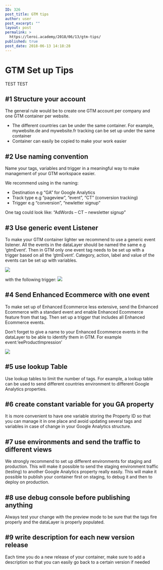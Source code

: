```yaml
---
ID: 326
post_title: GTM tips
author: user
post_excerpt: ""
layout: post
permalink: >
  https://leroi.academy/2018/06/13/gtm-tips/
published: true
post_date: 2018-06-13 14:18:28
---
```

# GTM Set up Tips

TEST TEST
## #1 Structure your account

The general rule would be to create one GTM account per company and one GTM container per website.

*   The different countries can be under the same container. For example, mywebsite.de and mywebsite.fr tracking can be set up under the same container
*   Container can easily be copied to make your work easier

## #2 Use naming convention

Name your tags, variables and trigger in a meaningful way to make management of your GTM workspace easier.

We recommend using in the naming:

*   Destination e.g “GA” for Google Analytics
*   Track type e.g “pageview“, “event”, “CT” (conversion tracking)
*   Trigger e.g “conversion”, “newletter signup”

One tag could look like: “AdWords – CT – newsletter signup”

## #3 Use generic event Listener

To make your GTM container lighter we recommend to use a generic event listener. All the events in the dataLayer should be named the same e.g ‘gtmEvent’. Then in GTM only one event tag needs to be set up with a trigger based on all the ‘gtmEvent’. Category, action, label and value of the events can be set up with variables.

![][1]

with the following trigger: ![][2]

## #4 Send Enhanced Ecommerce with one event

To make set up of Enhanced Ecommerce less extensive, send the Enhanced Ecommerce with a standard event and enable Enhanced Ecommerce feature from that tag. Then set up a trigger that includes all Enhanced Ecommerce events.

Don’t forget to give a name to your Enhanced Ecommerce events in the dataLayer to be able to identify them in GTM. For example event:’eeProductImpression’

![][3]

## #5 use lookup Table

Use lookup tables to limit the number of tags. For example, a lookup table can be used to send different countries environment to different Google Analytics properties.

## #6 create constant variable for you GA property

It is more convenient to have one variable storing the Property ID so that you can manage it in one place and avoid updating several tags and variables in case of change in your Google Analytics structure.

## #7 use environments and send the traffic to different views

We strongly recommend to set up different environments for staging and production. This will make it possible to send the staging environment traffic (testing) to another Google Analytics property really easily. This will make it possible to publish your container first on staging, to debug it and then to deploy on production.

## #8 use debug console before publishing anything

Always test your change with the preview mode to be sure that the tags fire properly and the dataLayer is properly populated.

## #9 write description for each new version release

Each time you do a new release of your container, make sure to add a description so that you can easily go back to a certain version if needed

 [1]: https://image.ibb.co/gxyWXy/gtm_set_up_tips_1.png
 [2]: pics\gtm-set-up-tips-2.png
 [3]: pics\gtm-set-up-tips-3.png
